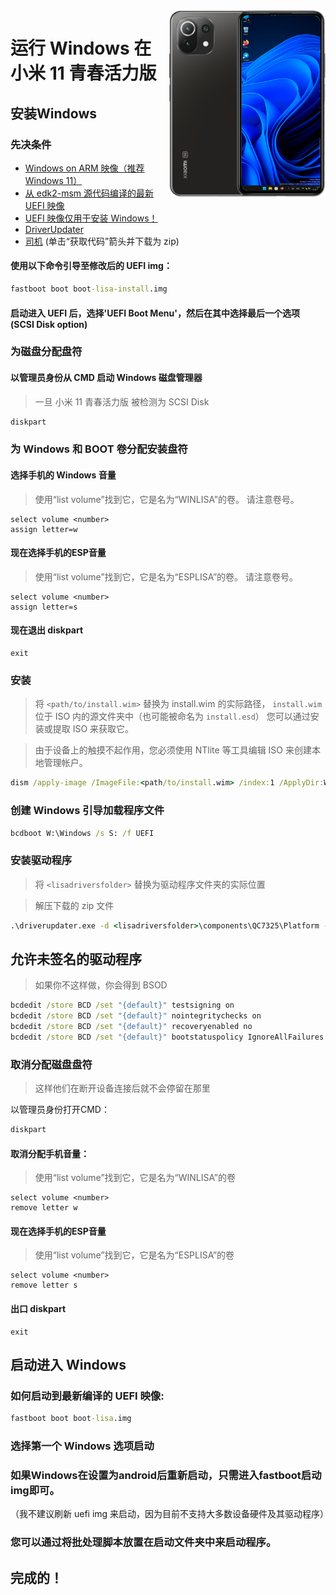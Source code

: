 <img align="right" src="https://github.com/ETCHDEV/Port-Windows-11-Xiaomi-11-Lite-NE/blob/main/lisa.png " width="250" alt="小米 11 青春活力版 上运行 Windows 11">


# 运行 Windows 在 小米 11 青春活力版

## 安装Windows

### 先决条件

- [Windows on ARM 映像（推荐 Windows 11）](https://uupdump.net/)
- [从 edk2-msm 源代码编译的最新 UEFI 映像](https://github.com/edk2-porting/edk2-msm)
- [UEFI 映像仅用于安装 Windows！](https://github.com/ETCHDEV/Port-Windows-11-Xiaomi-11-Lite-NE/releases/download/v0.0.1/boot-lisa-install.img)
- [DriverUpdater](https://github.com/WOA-Project/DriverUpdater/releases/latest)
- [司机](https://github.com/Icesito68/7xx-Drivers) (单击“获取代码”箭头并下载为 zip)

#### 使用以下命令引导至修改后的 UEFI img：
```cmd
fastboot boot boot-lisa-install.img
```
#### 启动进入 UEFI 后，选择'UEFI Boot Menu'，然后在其中选择最后一个选项 (SCSI Disk option)

### 为磁盘分配盘符
#### 以管理员身份从 CMD 启动 Windows 磁盘管理器
> 一旦 小米 11 青春活力版 被检测为 SCSI Disk

```cmd
diskpart
```

### 为 Windows 和 BOOT 卷分配安装盘符
#### 选择手机的 Windows 音量
> 使用“list volume”找到它，它是名为“WINLISA”的卷。 请注意卷号。
```diskpart
select volume <number>
assign letter=w
```
#### 现在选择手机的ESP音量
> 使用“list volume”找到它，它是名为“ESPLISA”的卷。 请注意卷号。
```diskpart
select volume <number>
assign letter=s
```
#### 现在退出 diskpart
```diskpart
exit
```

### 安装
> 将 `<path/to/install.wim>` 替换为 install.wim 的实际路径，
> `install.wim` 位于 ISO 内的源文件夹中（也可能被命名为 `install.esd`）
> 您可以通过安装或提取 ISO 来获取它。

> 由于设备上的触摸不起作用，您必须使用 NTlite 等工具编辑 ISO 来创建本地管理帐户。

```cmd
dism /apply-image /ImageFile:<path/to/install.wim> /index:1 /ApplyDir:W:\
```

### 创建 Windows 引导加载程序文件

```cmd
bcdboot W:\Windows /s S: /f UEFI
```

### 安装驱动程序

> 将 `<lisadriversfolder>` 替换为驱动程序文件夹的实际位置

>解压下载的 zip 文件
```cmd
.\driverupdater.exe -d <lisadriversfolder>\components\QC7325\Platform -r <lisadriversfolder> -p W:
```
  
## 允许未签名的驱动程序

> 如果你不这样做，你会得到 BSOD
```cmd
bcdedit /store BCD /set "{default}" testsigning on
bcdedit /store BCD /set "{default}" nointegritychecks on
bcdedit /store BCD /set "{default}" recoveryenabled no
bcdedit /store BCD /set "{default}" bootstatuspolicy IgnoreAllFailures
```

### 取消分配磁盘盘符
> 这样他们在断开设备连接后就不会停留在那里

以管理员身份打开CMD：
```cmd
diskpart
```

#### 取消分配手机音量：
> 使用“list volume”找到它，它是名为“WINLISA”的卷

```diskpart
select volume <number>
remove letter w
```

#### 现在选择手机的ESP音量
> 使用“list volume”找到它，它是名为“ESPLISA”的卷

```diskpart
select volume <number>
remove letter s
```

#### 出口 diskpart
```diskpart
exit
```

## 启动进入 Windows
### 如何启动到最新编译的 UEFI 映像:
```cmd
fastboot boot boot-lisa.img
```

### 选择第一个 Windows 选项启动

### 如果Windows在设置为android后重新启动，只需进入fastboot启动img即可。
（我不建议刷新 uefi img 来启动，因为目前不支持大多数设备硬件及其驱动程序）

### 您可以通过将批处理脚本放置在启动文件夹中来启动程序。

## 完成的！
